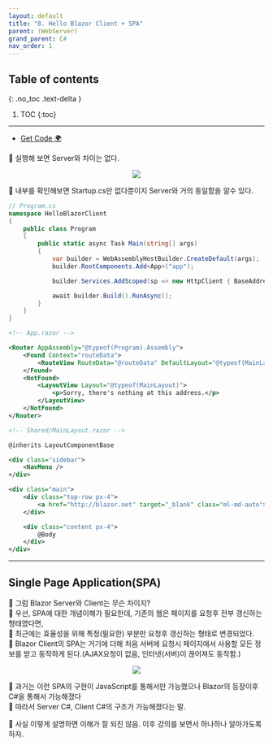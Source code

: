 ```yaml
---
layout: default
title: "8. Hello Blazor Client + SPA"
parent: (WebServer)
grand_parent: C#
nav_order: 1
---
```


## Table of contents
{: .no_toc .text-delta }

1. TOC
{:toc}

---

* [Get Code 🌍](https://github.com/EasyCoding-7/AspNetTutorial/tree/8.HelloBlazorClient)

💎 실행해 보면 Server와 차이는 없다.

<p align="center">
  <img src="https://taehyungs-programming-blog.github.io/blog/assets/images/csharp/webserver/web-8-1.png"/>
</p>

💎 내부를 확인해보면 Startup.cs만 없다뿐이지 Server와 거의 동일함을 알수 있다.<br>

```csharp
// Program.cs
namespace HelloBlazorClient
{
    public class Program
    {
        public static async Task Main(string[] args)
        {
            var builder = WebAssemblyHostBuilder.CreateDefault(args);
            builder.RootComponents.Add<App>("app");

            builder.Services.AddScoped(sp => new HttpClient { BaseAddress = new Uri(builder.HostEnvironment.BaseAddress) });

            await builder.Build().RunAsync();
        }
    }
}
```

```xml
<!-- App.razor -->

<Router AppAssembly="@typeof(Program).Assembly">
    <Found Context="routeData">
        <RouteView RouteData="@routeData" DefaultLayout="@typeof(MainLayout)" />
    </Found>
    <NotFound>
        <LayoutView Layout="@typeof(MainLayout)">
            <p>Sorry, there's nothing at this address.</p>
        </LayoutView>
    </NotFound>
</Router>
```

```xml
<!-- Shared/MainLayout.razor -->

@inherits LayoutComponentBase

<div class="sidebar">
    <NavMenu />
</div>

<div class="main">
    <div class="top-row px-4">
        <a href="http://blazor.net" target="_blank" class="ml-md-auto">About</a>
    </div>

    <div class="content px-4">
        @Body
    </div>
</div>
```

---

## Single Page Application(SPA)

💎 그럼 Blazor Server와 Client는 무슨 차이지?<br>
💎 우선, SPA에 대한 개념이해가 필요한데, 기존의 웹은 페이지를 요청후 전부 갱신하는 형태였다면,<br>
💎 최근에는 효율성을 위해 특정(필요한) 부분만 요청후 갱신하는 형태로 변경되었다.<br>
💎 Blazor Client의 SPA는 거기에 더해 처음 서버에 요청시 페이지에서 사용할 모든 정보를 받고 동작하게 된다.(AJAX요청이 없음, 인터넷(서버)이 끊어져도 동작함.)

<p align="center">
  <img src="https://taehyungs-programming-blog.github.io/blog/assets/images/csharp/webserver/web-8-2.jpg"/>
</p>

💎 과거는 이런 SPA의 구현이 JavaScript를 통해서만 가능했으나 Blazor의 등장이후 C#을 통해서 가능해졌다<br>
💎 따라서 Server C#, Client C#의 구조가 가능해졌다는 말.

👾 사실 이렇게 설명하면 이해가 잘 되진 않음. 이후 강의를 보면서 하나하나 알아가도록 하자.